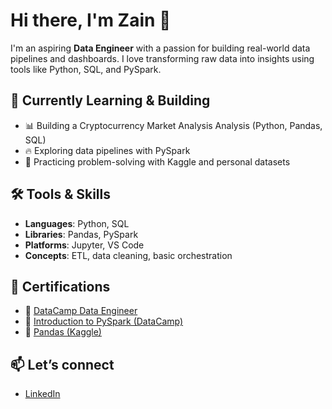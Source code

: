 # Hi there, I'm Zain 👋

I'm an aspiring **Data Engineer** with a passion for building real-world data pipelines and dashboards. I love transforming raw data into insights using tools like Python, SQL, and PySpark.

## 🌱 Currently Learning & Building
- 📊 Building a Cryptocurrency Market Analysis Analysis (Python, Pandas, SQL)
- 🔥 Exploring data pipelines with PySpark
- 🧠 Practicing problem-solving with Kaggle and personal datasets

## 🛠️ Tools & Skills
- **Languages**: Python, SQL
- **Libraries**: Pandas, PySpark
- **Platforms**: Jupyter, VS Code
- **Concepts**: ETL, data cleaning, basic orchestration

## 🧾 Certifications
- 🥇 [DataCamp Data Engineer](https://www.datacamp.com/certificate/DE0016535534308)
- 🧱 [Introduction to PySpark (DataCamp)](https://www.datacamp.com/completed/statement-of-accomplishment/course/8ab6bf9a3ff24ffe04c5188c6f26b1503af00d0f)
- 📘 [Pandas (Kaggle)](https://www.kaggle.com/learn/certification/zain3125/pandas)

## 📫 Let’s connect
- [LinkedIn](https://www.linkedin.com/in/zain-mahmoud-440538347/)
